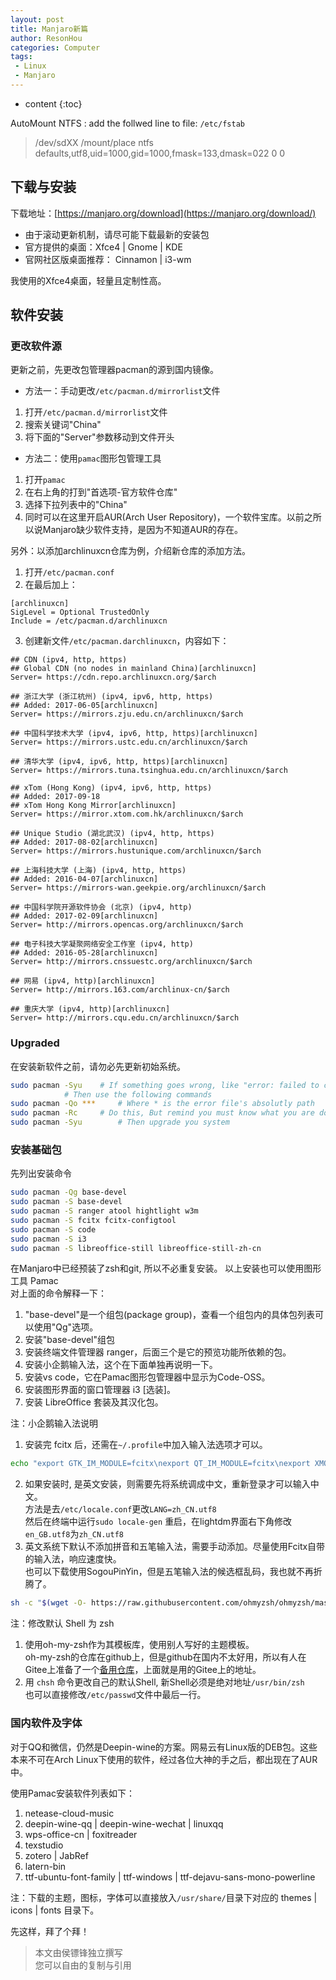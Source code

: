```yaml
---
layout: post
title: Manjaro新篇
author: ResonHou
categories: Computer
tags:
 - Linux
 - Manjaro
---
```


* content
{:toc}

AutoMount NTFS :
add the follwed line to file: `/etc/fstab`  

> /dev/sdXX /mount/place ntfs defaults,utf8,uid=1000,gid=1000,fmask=133,dmask=022 0 0

<!-- more -->

## 下载与安装
下载地址：[https://manjaro.org/download](https://manjaro.org/download/)  
- 由于滚动更新机制，请尽可能下载最新的安装包  
- 官方提供的桌面：Xfce4 | Gnome | KDE  
- 官网社区版桌面推荐： Cinnamon | i3-wm  

我使用的Xfce4桌面，轻量且定制性高。

## 软件安装
### 更改软件源
更新之前，先更改包管理器pacman的源到国内镜像。  
- 方法一：手动更改`/etc/pacman.d/mirrorlist`文件
1. 打开`/etc/pacman.d/mirrorlist`文件  
2. 搜索关键词"China"  
3. 将下面的"Server"参数移动到文件开头  
- 方法二：使用`pamac`图形包管理工具  
1. 打开`pamac`  
2. 在右上角的打到"首选项-官方软件仓库"  
3. 选择下拉列表中的"China"  
4. 同时可以在这里开启AUR(Arch User Repository)，一个软件宝库。以前之所以说Manjaro缺少软件支持，是因为不知道AUR的存在。

另外：以添加archlinuxcn仓库为例，介绍新仓库的添加方法。
1. 打开`/etc/pacman.conf`  
2. 在最后加上：
```
[archlinuxcn]
SigLevel = Optional TrustedOnly
Include = /etc/pacman.d/archlinuxcn
```
3. 创建新文件`/etc/pacman.darchlinuxcn`，内容如下：
```
## CDN (ipv4, http, https)
## Global CDN (no nodes in mainland China)[archlinuxcn]
Server= https://cdn.repo.archlinuxcn.org/$arch

## 浙江大学 (浙江杭州) (ipv4, ipv6, http, https)
## Added: 2017-06-05[archlinuxcn]
Server= https://mirrors.zju.edu.cn/archlinuxcn/$arch

## 中国科学技术大学 (ipv4, ipv6, http, https)[archlinuxcn]
Server= https://mirrors.ustc.edu.cn/archlinuxcn/$arch

## 清华大学 (ipv4, ipv6, http, https)[archlinuxcn]
Server= https://mirrors.tuna.tsinghua.edu.cn/archlinuxcn/$arch

## xTom (Hong Kong) (ipv4, ipv6, http, https)
## Added: 2017-09-18
## xTom Hong Kong Mirror[archlinuxcn]
Server= https://mirror.xtom.com.hk/archlinuxcn/$arch

## Unique Studio (湖北武汉) (ipv4, http, https)
## Added: 2017-08-02[archlinuxcn]
Server= https://mirrors.hustunique.com/archlinuxcn/$arch

## 上海科技大学 (上海) (ipv4, http, https)
## Added: 2016-04-07[archlinuxcn]
Server= https://mirrors-wan.geekpie.org/archlinuxcn/$arch

## 中国科学院开源软件协会 (北京) (ipv4, http)
## Added: 2017-02-09[archlinuxcn]
Server= http://mirrors.opencas.org/archlinuxcn/$arch

## 电子科技大学凝聚网络安全工作室 (ipv4, http)
## Added: 2016-05-28[archlinuxcn]
Server= http://mirrors.cnssuestc.org/archlinuxcn/$arch

## 网易 (ipv4, http)[archlinuxcn]
Server= http://mirrors.163.com/archlinux-cn/$arch

## 重庆大学 (ipv4, http)[archlinuxcn]
Server= http://mirrors.cqu.edu.cn/archlinuxcn/$arch
```

### Upgraded
在安装新软件之前，请勿必先更新初始系统。
```bash
sudo pacman -Syu	# If something goes wrong, like "error: failed to commit transaction (conflicting fils)"
			# Then use the following commands
sudo pacman -Qo *** 	# Where * is the error file's absolutly path
sudo pacman -Rc		# Do this, But remind you must know what you are doing.
sudo pacman -Syu    	# Then upgrade you system
```
### 安装基础包
先列出安装命令
```bash
sudo pacman -Qg base-devel
sudo pacman -S base-devel
sudo pacman -S ranger atool hightlight w3m
sudo pacman -S fcitx fcitx-configtool
sudo pacman -S code		
sudo pacman -S i3
sudo pacman -S libreoffice-still libreoffice-still-zh-cn
```
在Manjaro中已经预装了zsh和git, 所以不必重复安装。
以上安装也可以使用图形工具 Pamac  
对上面的命令解释一下：
1. "base-devel"是一个组包(package group)，查看一个组包内的具体包列表可以使用"Qg"选项。
2. 安装"base-devel"组包
3. 安装终端文件管理器 ranger，后面三个是它的预览功能所依赖的包。
4. 安装小企鹅输入法，这个在下面单独再说明一下。  
5. 安装vs code，它在Pamac图形包管理器中显示为Code-OSS。  
6. 安装图形界面的窗口管理器 i3 [选装]。  
7. 安装 LibreOffice 套装及其汉化包。

注：小企鹅输入法说明  
1. 安装完 fcitx 后，还需在`~/.profile`中加入输入法选项才可以。
```bash
echo "export GTK_IM_MODULE=fcitx\nexport QT_IM_MODULE=fcitx\nexport XMODIFIERS=@im=fcitx" >> ~/.profile
```
2. 如果安装时, 是英文安装，则需要先将系统调成中文，重新登录才可以输入中文。  
方法是去`/etc/locale.conf`更改`LANG=zh_CN.utf8`  
然后在终端中运行`sudo locale-gen`
重启，在lightdm界面右下角修改`en_GB.utf8`为`zh_CN.utf8`  
3. 英文系统下默认不添加拼音和五笔输入法，需要手动添加。尽量使用Fcitx自带的输入法，响应速度快。  
也可以下载使用SogouPinYin，但是五笔输入法的候选框乱码，我也就不再折腾了。


```bash
sh -c "$(wget -O- https://raw.githubusercontent.com/ohmyzsh/ohmyzsh/master/tools/install.sh)"
```
注：修改默认 Shell 为 zsh  
1. 使用oh-my-zsh作为其模板库，使用别人写好的主题模板。  
oh-my-zsh的仓库在github上，但是github在国内不太好用，所以有人在Gitee上准备了一个[备用仓库](https://gitee.com/mirrors/oh-my-zsh)，上面就是用的Gitee上的地址。  
2. 用 `chsh` 命令更改自己的默认Shell, 新Shell必须是绝对地址`/usr/bin/zsh`  
也可以直接修改`/etc/passwd`文件中最后一行。

### 国内软件及字体
对于QQ和微信，仍然是Deepin-wine的方案。网易云有Linux版的DEB包。这些本来不可在Arch Linux下使用的软件，经过各位大神的手之后，都出现在了AUR中。

使用Pamac安装软件列表如下：
1. netease-cloud-music
2. deepin-wine-qq | deepin-wine-wechat | linuxqq
3. wps-office-cn | foxitreader
4. texstudio
5. zotero | JabRef
6. latern-bin
7. ttf-ubuntu-font-family | ttf-windows | ttf-dejavu-sans-mono-powerline 

注：下载的主题，图标，字体可以直接放入`/usr/share/`目录下对应的 themes | icons | fonts 目录下。

<!--
## 生产工具安装
### Install TexStudio
详见：[**点这里，点这里**](https://techknight.eu/2015/09/30/setup-latex-environment-linux-manjaro-pacman/)
```bash
sudo pacman -S texlive-most		# 安装TexLive的常用包
sudo pacman -S texlive-lang		# 非英语支持
sudo pacman -S texstudio		# 安装Tex编辑器（IDE）
```

### Install root(cern)
由于官网给出的平台不包含Manjaro，所以照着Fedora的依赖包安装。库名可能不一样，我用的是zsh，会自动补全，用相近的包名安装了依赖包。
[点这里](https://root.cern.ch/build-prerequisites#opensuse)查看依赖包。
```bash
mkdir ~/programs/root		# root不建议安装在源码的目录里，而是建议新建一个用于安装root的新目录
cd ~/programs/root
cmake ~/root-xxxx		# 假设你解压源码到了root-xxxx目录
cmake --build . -- -j8 		# 注意空格，j后面的数字为CPU核数
				# Have a big cup of coffee, please!
source ~/programs/root/bin/thisroot.sh
```

### Install MG5
MadGraph5_aMC的具体细节请移步到[MadGraph 教程]({{ site.baseurl }}/{% post_url 2018-05-05-MadGraph5_aMC %})

下载解压后，用MG5(2.6.4)自带的脚本安装LHAPDF6出问题，所以自己手动解决安装。  
- 去LHAPDF的[官网下载](https://lhapdf.hepforge.org/install.html)  
- 解压后，用标准的configure-make来安装   
- 最后记得在.zshrc中添加环境变量，PATH, PYTHONPATH, LD_LIBRARY_PATH
- 修改 `MG5/input/mg5_configuration.txt` , （可以不修改，已经在环境变量里了）

### Install Delphes
由于在Manjaro系统中关于rpc库的文件换了路径（/usr/include/tirpc/rpc），所以会导致Delphes编译出错。解决方法是在Delphes的Makefile中修改两行，加入库的索引。参看：[https://cp3.irmp.ucl.ac.be/projects/delphes/ticket/374](https://cp3.irmp.ucl.ac.be/projects/delphes/ticket/374)

具体操作为先运行 `./configure`，然后修改Makefile中的下面两行：  
> CXXFLAGS += *** -I/usr/include/tirpc		# 中间的星号代表原有的东西不变，空一格加上tirpc的路径  
> DELPHES_LIBS = *** -Itirpc     

最后再运行 `make -j4`

### Install CheckMATE
由于Manjaro系统默认使用python3，而CheckMATE使用的是python2，所以得修改默认的python版本。方法是在用户家目录下建一个`bin`目录，并把它加到系统变量$PATH的前面。之后用下面两条命令在这个bin目录下建立两个快捷方式。
```bash
ln -s /usr/bin/python2.7 $HOME/bin/python
ln -s /usr/bin/python2.7-config $HOME/bin/python-config
sudo pacman -S python2-pip
```
最后，在解压过的CheckMATE目录中，使用`./configure`, `make -j4`就可以编译了。 
-->

先这样，拜了个拜！

> 本文由侯镖锋独立撰写  
> 您可以自由的复制与引用